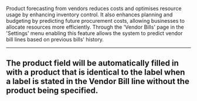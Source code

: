 Product forecasting from vendors reduces costs and optimises resource usage by enhancing inventory control. 
It also enhances planning and budgeting by predicting future procurement costs, allowing businesses to allocate resources more efficiently. 
Through the 'Vendor Bills' page in the 'Settings' menu enabling this feature allows the system to predict vendor bill lines based on previous bills' history.

-----------------------------
The product field will be automatically filled in with a product that is identical to the label when a label is stated in the Vendor Bill line without the product being specified. 
-----------------------------